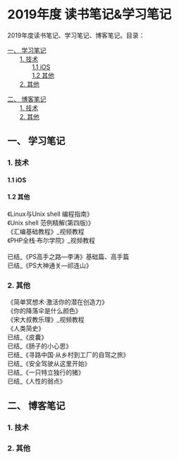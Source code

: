 <!--
[《 》 </br>>
-->

<h1>2019年度 读书笔记&学习笔记</h1>

2019年度读书笔记、学习笔记、博客笔记。目录：

[一、 学习笔记](#1)</br>
&#8194;&#8194;&#8194;&#8194;[1. 技术](#1.1)</br>
&#8194;&#8194;&#8194;&#8194;&#8194;&#8194;&#8194;&#8194;[1.1 iOS](#1.1.1)</br>
&#8194;&#8194;&#8194;&#8194;&#8194;&#8194;&#8194;&#8194;[1.2 其他](#1.1.2)</br>
&#8194;&#8194;&#8194;&#8194;[2. 其他](#1.2)</br>

[二、 博客笔记](#2)</br>
&#8194;&#8194;&#8194;&#8194;[1. 技术](#2.1)</br>
&#8194;&#8194;&#8194;&#8194;[2. 其他](#2.2)</br>

<h2 id="1">一、 学习笔记</h2>

<h3 id="1.1">1. 技术</h3>

<h4 id="1.1.1">1.1 iOS</h4>

<h4 id="1.1.2">1.2 其他</h4>

《Linux与Unix shell 编程指南》                                                       </br>
《Unix shell 范例精解(第四版)》                                                       </br>
《汇编基础教程》\_视频教程                                                             </br>
《PHP全栈·布尔学院》\_视频教程                                                         </br>
                                                                                   </br>
已结_《PS高手之路—李涛》基础篇、高手篇                                                   </br>
已结_《PS大神通关—祁连山》                                                             </br>

<h3 id="1.2">2. 其他</h3>

《简单冥想术·激活你的潜在创造力》                                                       </br>
《你的降落伞是什么颜色》                                                               </br>
《宋大叔教乐理》\_视频教程                                                             </br>
《人类简史》                                                                         </br>
已结_《皮囊》                                                                        </br>
已结_《肠子的小心思》                                                                 </br>
已结_《寻路中国·从乡村到工厂的自驾之旅》                                                 </br>
已结_《安全驾驶从这里开始》                                                            </br>
已结_《一只特立独行的猪》                                                              </br>
已结_《人性的弱点》                                                                   </br>

<h2 id="2">二、 博客笔记</h2>

<h3 id="2.1">1. 技术</h3>

<h3 id="2.2">2. 其他</h3>
